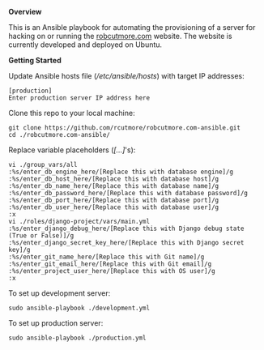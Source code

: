 **Overview**

This is an Ansible playbook for automating the provisioning of a server for
hacking on or running the [robcutmore.com](http://www.robcutmore.com) website.
The website is currently developed and deployed on Ubuntu.

**Getting Started**

Update Ansible hosts file (*/etc/ansible/hosts*) with target IP addresses:

    [production]
    Enter production server IP address here

Clone this repo to your local machine:

    git clone https://github.com/rcutmore/robcutmore.com-ansible.git
    cd ./robcutmore.com-ansible/

Replace variable placeholders (*[...]*'s):

    vi ./group_vars/all
    :%s/enter_db_engine_here/[Replace this with database engine]/g
    :%s/enter_db_host_here/[Replace this with database host]/g
    :%s/enter_db_name_here/[Replace this with database name]/g
    :%s/enter_db_password_here/[Replace this with database password]/g
    :%s/enter_db_port_here/[Replace this with database port]/g
    :%s/enter_db_user_here/[Replace this with database user]/g
    :x
    vi ./roles/django-project/vars/main.yml
    :%s/enter_django_debug_here/[Replace this with Django debug state (True or False)]/g
    :%s/enter_django_secret_key_here/[Replace this with Django secret key]/g
    :%s/enter_git_name_here/[Replace this with Git name]/g
    :%s/enter_git_email_here/[Replace this with Git email]/g
    :%s/enter_project_user_here/[Replace this with OS user]/g
    :x

To set up development server:

    sudo ansible-playbook ./development.yml

To set up production server:

    sudo ansible-playbook ./production.yml

